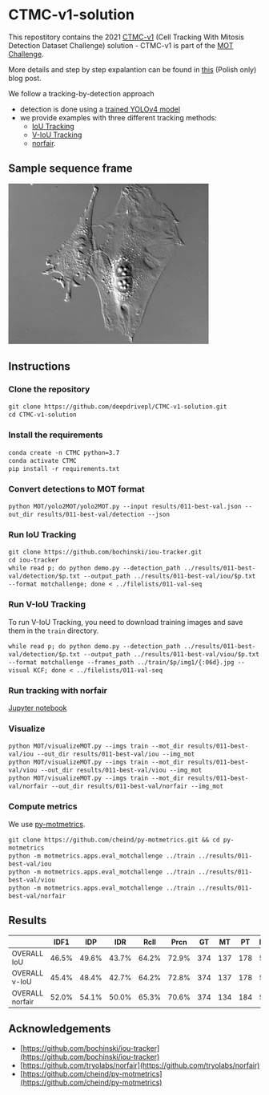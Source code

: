 # CTMC-v1-solution
This repostitory contains the 2021 [CTMC-v1](https://motchallenge.net/data/CTMC-v1/) (Cell Tracking With Mitosis Detection Dataset Challenge) solution - CTMC-v1 is part of the [MOT Challenge](https://motchallenge.net/).

More details and step by step expalantion can be found in [this](https://deepdrive.pl/trening-yolov4-i-sledzenie-obiektow-ctmc-v1/) (Polish only) blog post.

We follow a tracking-by-detection approach
- detection is done using a [trained YOLOv4 model](https://www.dropbox.com/s/kivz7s1dfyp4ndg/011-v4_best.weights?dl=1)
- we provide examples with three different tracking methods:
  - [IoU Tracking](https://github.com/bochinski/iou-tracker)
  - [V-IoU Tracking](https://github.com/bochinski/iou-tracker)
  - [norfair](https://github.com/tryolabs/norfair).

## Sample sequence frame
![Sample image](images/000001.jpg)

## Instructions

### Clone the repository
```
git clone https://github.com/deepdrivepl/CTMC-v1-solution.git
cd CTMC-v1-solution
```

### Install the requirements

```
conda create -n CTMC python=3.7
conda activate CTMC
pip install -r requirements.txt
```

### Convert detections to MOT format

```
python MOT/yolo2MOT/yolo2MOT.py --input results/011-best-val.json --out_dir results/011-best-val/detection --json
```

### Run IoU Tracking

```
git clone https://github.com/bochinski/iou-tracker.git
cd iou-tracker
while read p; do python demo.py --detection_path ../results/011-best-val/detection/$p.txt --output_path ../results/011-best-val/iou/$p.txt --format motchallenge; done < ../filelists/011-val-seq
```

### Run V-IoU Tracking
To run V-IoU Tracking, you need to download training images and save them in the `train` directory.
```
while read p; do python demo.py --detection_path ../results/011-best-val/detection/$p.txt --output_path ../results/011-best-val/viou/$p.txt --format motchallenge --frames_path ../train/$p/img1/{:06d}.jpg --visual KCF; done < ../filelists/011-val-seq
```

### Run tracking with norfair
[Jupyter notebook](https://github.com/deepdrivepl/CTMC-v1-solution/blob/main/track_norfair.ipynb)

### Visualize
```
python MOT/visualizeMOT.py --imgs train --mot_dir results/011-best-val/iou --out_dir results/011-best-val/iou --img_mot
python MOT/visualizeMOT.py --imgs train --mot_dir results/011-best-val/viou --out_dir results/011-best-val/viou --img_mot
python MOT/visualizeMOT.py --imgs train --mot_dir results/011-best-val/norfair --out_dir results/011-best-val/norfair --img_mot
```

### Compute metrics

We use [py-motmetrics](https://github.com/cheind/py-motmetrics).
```
git clone https://github.com/cheind/py-motmetrics.git && cd py-motmetrics
python -m motmetrics.apps.eval_motchallenge ../train ../results/011-best-val/iou
python -m motmetrics.apps.eval_motchallenge ../train ../results/011-best-val/viou
python -m motmetrics.apps.eval_motchallenge ../train ../results/011-best-val/norfair
```

## Results

||IDF1|IDP|IDR|Rcll|Prcn|GT|MT|PT|ML|FP|FN|IDs|FM|MOTA|MOTP|IDt|IDa|IDm|
|--- |--- |--- |--- |--- |--- |--- |--- |--- |--- |--- |--- |--- |--- |--- |--- |--- |--- |--- |
|OVERALL IoU|46.5%|49.6%|43.7%|64.2%|72.9%|374|137|178|59|54413|81299|1864|4629|39.5%|0.295|115|1747|55|
|OVERALL v-IoU|45.4%|48.4%|42.7%|64.2%|72.8%|374|137|178|59|54528|81297|1968|4975|39.4%|0.296|107|1867|52|
|OVERALL norfair|52.0%|54.1%|50.0%|65.3%|70.6%|374|134|184|56|61925|78829|1107|3280|37.6%|0.298|118|894|64|

## Acknowledgements

- [https://github.com/bochinski/iou-tracker](https://github.com/bochinski/iou-tracker)
- [https://github.com/tryolabs/norfair](https://github.com/tryolabs/norfair)
- [https://github.com/cheind/py-motmetrics](https://github.com/cheind/py-motmetrics)
